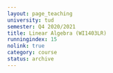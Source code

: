 ```yaml
---
layout: page_teaching
university: tud
semester: Q4 2020/2021
title: Linear Algebra (WI1403LR)
runningindex: 15
nolink: true
category: course
status: archive
---
```

